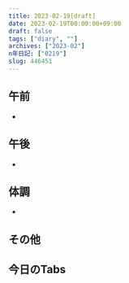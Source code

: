 ```yaml
---
title: 2023-02-19[draft]
date: 2023-02-19T00:00:00+09:00
draft: false
tags: ["diary", ""]
archives: ["2023-02"]
n年日記: ["0219"]
slug: 446451
---
```

## 午前
- 
## 午後
- 
## 体調
- 
## その他
## 今日のTabs